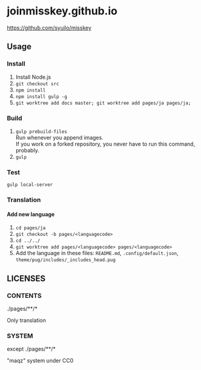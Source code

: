 # joinmisskey.github.io

https://github.com/syuilo/misskey

## Usage

### Install

1. Install Node.js
2. `git checkout src`
3. `npm install`
4. `npm install gulp -g`
5. `git worktree add docs master; git worktree add pages/ja pages/ja;`

### Build

1. `gulp prebuild-files`  
   Run whenever you append images.  
   If you work on a forked repository, you never have to run this command, probably.
2. `gulp`

### Test

`gulp local-server`

### Translation

#### Add new language

1. `cd pages/ja`
2. `git checkout -b pages/<languagecode>`
3. `cd ../../`
4. `git worktree add pages/<languagecode> pages/<languagecode>`
5. Add the language in these files: `README.md`, `.config/default.json`, `theme/pug/includes/_includes_head.pug`

## LICENSES

### CONTENTS

./pages/**/*

Only translation

### SYSTEM

except ./pages/**/*

"maqz" system under CC0